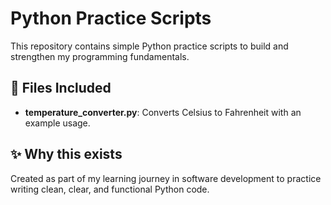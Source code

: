 # Python Practice Scripts

This repository contains simple Python practice scripts to build and strengthen my programming fundamentals.

## 🚀 Files Included

- **temperature_converter.py**: Converts Celsius to Fahrenheit with an example usage.

## ✨ Why this exists

Created as part of my learning journey in software development to practice writing clean, clear, and functional Python code.
